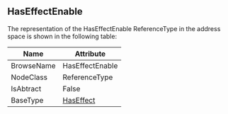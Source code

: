 <!-- objecttype -->
## HasEffectEnable

The representation of the HasEffectEnable ReferenceType in the address space is shown in the following table:  

|Name|Attribute|
|---|---|
|BrowseName|HasEffectEnable|
|NodeClass|ReferenceType|
|IsAbtract|False|
|BaseType|[HasEffect](../../../Part5/ReferenceTypes/HasEffect/readme.md)|

